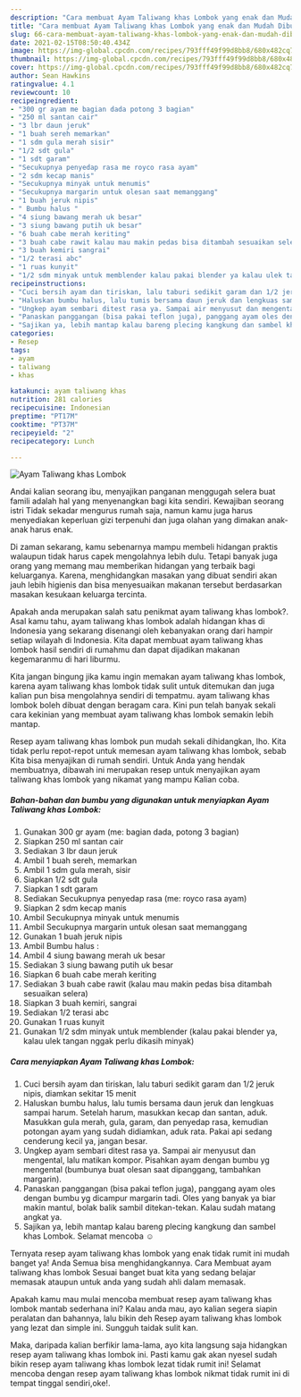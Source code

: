 ```yaml
---
description: "Cara membuat Ayam Taliwang khas Lombok yang enak dan Mudah Dibuat"
title: "Cara membuat Ayam Taliwang khas Lombok yang enak dan Mudah Dibuat"
slug: 66-cara-membuat-ayam-taliwang-khas-lombok-yang-enak-dan-mudah-dibuat
date: 2021-02-15T08:50:40.434Z
image: https://img-global.cpcdn.com/recipes/793fff49f99d8bb8/680x482cq70/ayam-taliwang-khas-lombok-foto-resep-utama.jpg
thumbnail: https://img-global.cpcdn.com/recipes/793fff49f99d8bb8/680x482cq70/ayam-taliwang-khas-lombok-foto-resep-utama.jpg
cover: https://img-global.cpcdn.com/recipes/793fff49f99d8bb8/680x482cq70/ayam-taliwang-khas-lombok-foto-resep-utama.jpg
author: Sean Hawkins
ratingvalue: 4.1
reviewcount: 10
recipeingredient:
- "300 gr ayam me bagian dada potong 3 bagian"
- "250 ml santan cair"
- "3 lbr daun jeruk"
- "1 buah sereh memarkan"
- "1 sdm gula merah sisir"
- "1/2 sdt gula"
- "1 sdt garam"
- "Secukupnya penyedap rasa me royco rasa ayam"
- "2 sdm kecap manis"
- "Secukupnya minyak untuk menumis"
- "Secukupnya margarin untuk olesan saat memanggang"
- "1 buah jeruk nipis"
- " Bumbu halus "
- "4 siung bawang merah uk besar"
- "3 siung bawang putih uk besar"
- "6 buah cabe merah keriting"
- "3 buah cabe rawit kalau mau makin pedas bisa ditambah sesuaikan selera"
- "3 buah kemiri sangrai"
- "1/2 terasi abc"
- "1 ruas kunyit"
- "1/2 sdm minyak untuk memblender kalau pakai blender ya kalau ulek tangan nggak perlu dikasih minyak"
recipeinstructions:
- "Cuci bersih ayam dan tiriskan, lalu taburi sedikit garam dan 1/2 jeruk nipis, diamkan sekitar 15 menit"
- "Haluskan bumbu halus, lalu tumis bersama daun jeruk dan lengkuas sampai harum. Setelah harum, masukkan kecap dan santan, aduk. Masukkan gula merah, gula, garam, dan penyedap rasa, kemudian potongan ayam yang sudah didiamkan, aduk rata. Pakai api sedang cenderung kecil ya, jangan besar."
- "Ungkep ayam sembari ditest rasa ya. Sampai air menyusut dan mengental, lalu matikan kompor. Pisahkan ayam dengan bumbu yg mengental (bumbunya buat olesan saat dipanggang, tambahkan margarin)."
- "Panaskan panggangan (bisa pakai teflon juga), panggang ayam oles dengan bumbu yg dicampur margarin tadi. Oles yang banyak ya biar makin mantul, bolak balik sambil ditekan-tekan. Kalau sudah matang angkat ya."
- "Sajikan ya, lebih mantap kalau bareng plecing kangkung dan sambel khas Lombok. Selamat mencoba ☺"
categories:
- Resep
tags:
- ayam
- taliwang
- khas

katakunci: ayam taliwang khas 
nutrition: 281 calories
recipecuisine: Indonesian
preptime: "PT17M"
cooktime: "PT37M"
recipeyield: "2"
recipecategory: Lunch

---
```



![Ayam Taliwang khas Lombok](https://img-global.cpcdn.com/recipes/793fff49f99d8bb8/680x482cq70/ayam-taliwang-khas-lombok-foto-resep-utama.jpg)

Andai kalian seorang ibu, menyajikan panganan menggugah selera buat famili adalah hal yang menyenangkan bagi kita sendiri. Kewajiban seorang istri Tidak sekadar mengurus rumah saja, namun kamu juga harus menyediakan keperluan gizi terpenuhi dan juga olahan yang dimakan anak-anak harus enak.

Di zaman  sekarang, kamu sebenarnya mampu membeli hidangan praktis walaupun tidak harus capek mengolahnya lebih dulu. Tetapi banyak juga orang yang memang mau memberikan hidangan yang terbaik bagi keluarganya. Karena, menghidangkan masakan yang dibuat sendiri akan jauh lebih higienis dan bisa menyesuaikan makanan tersebut berdasarkan masakan kesukaan keluarga tercinta. 



Apakah anda merupakan salah satu penikmat ayam taliwang khas lombok?. Asal kamu tahu, ayam taliwang khas lombok adalah hidangan khas di Indonesia yang sekarang disenangi oleh kebanyakan orang dari hampir setiap wilayah di Indonesia. Kita dapat membuat ayam taliwang khas lombok hasil sendiri di rumahmu dan dapat dijadikan makanan kegemaranmu di hari liburmu.

Kita jangan bingung jika kamu ingin memakan ayam taliwang khas lombok, karena ayam taliwang khas lombok tidak sulit untuk ditemukan dan juga kalian pun bisa mengolahnya sendiri di tempatmu. ayam taliwang khas lombok boleh dibuat dengan beragam cara. Kini pun telah banyak sekali cara kekinian yang membuat ayam taliwang khas lombok semakin lebih mantap.

Resep ayam taliwang khas lombok pun mudah sekali dihidangkan, lho. Kita tidak perlu repot-repot untuk memesan ayam taliwang khas lombok, sebab Kita bisa menyajikan di rumah sendiri. Untuk Anda yang hendak membuatnya, dibawah ini merupakan resep untuk menyajikan ayam taliwang khas lombok yang nikamat yang mampu Kalian coba.

<!--inarticleads1-->

##### Bahan-bahan dan bumbu yang digunakan untuk menyiapkan Ayam Taliwang khas Lombok:

1. Gunakan 300 gr ayam (me: bagian dada, potong 3 bagian)
1. Siapkan 250 ml santan cair
1. Sediakan 3 lbr daun jeruk
1. Ambil 1 buah sereh, memarkan
1. Ambil 1 sdm gula merah, sisir
1. Siapkan 1/2 sdt gula
1. Siapkan 1 sdt garam
1. Sediakan Secukupnya penyedap rasa (me: royco rasa ayam)
1. Siapkan 2 sdm kecap manis
1. Ambil Secukupnya minyak untuk menumis
1. Ambil Secukupnya margarin untuk olesan saat memanggang
1. Gunakan 1 buah jeruk nipis
1. Ambil  Bumbu halus :
1. Ambil 4 siung bawang merah uk besar
1. Sediakan 3 siung bawang putih uk besar
1. Siapkan 6 buah cabe merah keriting
1. Sediakan 3 buah cabe rawit (kalau mau makin pedas bisa ditambah sesuaikan selera)
1. Siapkan 3 buah kemiri, sangrai
1. Sediakan 1/2 terasi abc
1. Gunakan 1 ruas kunyit
1. Gunakan 1/2 sdm minyak untuk memblender (kalau pakai blender ya, kalau ulek tangan nggak perlu dikasih minyak)




<!--inarticleads2-->

##### Cara menyiapkan Ayam Taliwang khas Lombok:

1. Cuci bersih ayam dan tiriskan, lalu taburi sedikit garam dan 1/2 jeruk nipis, diamkan sekitar 15 menit
1. Haluskan bumbu halus, lalu tumis bersama daun jeruk dan lengkuas sampai harum. Setelah harum, masukkan kecap dan santan, aduk. Masukkan gula merah, gula, garam, dan penyedap rasa, kemudian potongan ayam yang sudah didiamkan, aduk rata. Pakai api sedang cenderung kecil ya, jangan besar.
1. Ungkep ayam sembari ditest rasa ya. Sampai air menyusut dan mengental, lalu matikan kompor. Pisahkan ayam dengan bumbu yg mengental (bumbunya buat olesan saat dipanggang, tambahkan margarin).
1. Panaskan panggangan (bisa pakai teflon juga), panggang ayam oles dengan bumbu yg dicampur margarin tadi. Oles yang banyak ya biar makin mantul, bolak balik sambil ditekan-tekan. Kalau sudah matang angkat ya.
1. Sajikan ya, lebih mantap kalau bareng plecing kangkung dan sambel khas Lombok. Selamat mencoba ☺




Ternyata resep ayam taliwang khas lombok yang enak tidak rumit ini mudah banget ya! Anda Semua bisa menghidangkannya. Cara Membuat ayam taliwang khas lombok Sesuai banget buat kita yang sedang belajar memasak ataupun untuk anda yang sudah ahli dalam memasak.

Apakah kamu mau mulai mencoba membuat resep ayam taliwang khas lombok mantab sederhana ini? Kalau anda mau, ayo kalian segera siapin peralatan dan bahannya, lalu bikin deh Resep ayam taliwang khas lombok yang lezat dan simple ini. Sungguh taidak sulit kan. 

Maka, daripada kalian berfikir lama-lama, ayo kita langsung saja hidangkan resep ayam taliwang khas lombok ini. Pasti kamu gak akan nyesel sudah bikin resep ayam taliwang khas lombok lezat tidak rumit ini! Selamat mencoba dengan resep ayam taliwang khas lombok nikmat tidak rumit ini di tempat tinggal sendiri,oke!.

